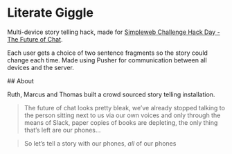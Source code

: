 # Literate Giggle

Multi-device story telling hack, made for [Simpleweb Challenge Hack Day - The Future of Chat](http://simpleweb.co.uk/see-simpleweb-hq-in-360-vr-video/).

Each user gets a choice of two sentence fragments so the story could change each time. Made using Pusher for communication between all devices and the server.

## About

Ruth, Marcus and Thomas built a crowd sourced story telling installation.

> The future of chat looks pretty bleak, we’ve already stopped talking to the person sitting next to us via our own voices and only through the means of Slack, paper copies of books are depleting, the only thing that’s left are our phones...

> So let’s tell a story with our phones, *all* of our phones